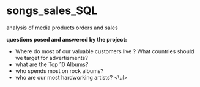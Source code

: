 # songs_sales_SQL
analysis of media products orders and sales


**questions posed and answered by the project:**

<ul>
<li>Where do most of our valuable customers live ? What countries should we
target for advertisments?

<li>what are the Top 10 Albums?

<li>who spends most on rock albums? 

<li>who are our most hardworking artists?
<\ul>
